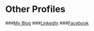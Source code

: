 Other Profiles
=======

###[My Blog](http://unbelt.wordpress.com/)
###[LinkedIn](http://www.linkedin.com/pub/karim-hristov/89/a3b/83)
###[Facebook](http://www.facebook.com/unbelt)